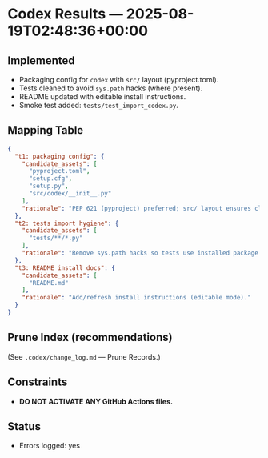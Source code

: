 # Codex Results — 2025-08-19T02:48:36+00:00

## Implemented
- Packaging config for `codex` with `src/` layout (pyproject.toml).
- Tests cleaned to avoid `sys.path` hacks (where present).
- README updated with editable install instructions.
- Smoke test added: `tests/test_import_codex.py`.

## Mapping Table
```json
{
  "t1: packaging config": {
    "candidate_assets": [
      "pyproject.toml",
      "setup.cfg",
      "setup.py",
      "src/codex/__init__.py"
    ],
    "rationale": "PEP 621 (pyproject) preferred; src/ layout ensures clean imports."
  },
  "t2: tests import hygiene": {
    "candidate_assets": [
      "tests/**/*.py"
    ],
    "rationale": "Remove sys.path hacks so tests use installed package resolution."
  },
  "t3: README install docs": {
    "candidate_assets": [
      "README.md"
    ],
    "rationale": "Add/refresh install instructions (editable mode)."
  }
}
````

## Prune Index (recommendations)

(See `.codex/change_log.md` — Prune Records.)

## Constraints

* **DO NOT ACTIVATE ANY GitHub Actions files.**

## Status

* Errors logged: yes
  